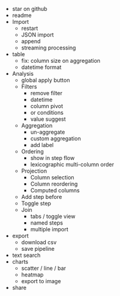 - star on github
- readme
- Import
  - restart
  - JSON import
  - append
  - streaming processing
- table
  - fix: column size on aggregation
  - datetime format
- Analysis
  - global apply button
  - Filters
    - remove filter
    - datetime
    - column pivot
    - or conditions
    - value suggest
  - Aggregation
    - un-aggregate
    - custom aggregation
    - add label
  - Ordering
    - show in step flow
    - lexicographic multi-column order
  - Projection
    - Column selection
    - Column reordering
    - Computed columns
  - Add step before
  - Toggle step
  - Join
    - tabs / toggle view
    - named steps
    - multiple import
- export
  - download csv
  - save pipeline
- text search
- charts
  - scatter / line / bar
  - heatmap
  - export to image
- share
